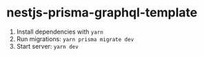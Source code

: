 # nestjs-prisma-graphql-template
1. Install dependencies with `yarn`
2. Run migrations:
`yarn prisma migrate dev`
3. Start server:
`yarn dev`
